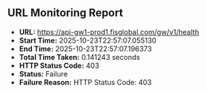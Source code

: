 ## URL Monitoring Report

- **URL:** https://api-gw1-prod1.fisglobal.com/gw/v1/health
- **Start Time:** 2025-10-23T22:57:07.055130
- **End Time:** 2025-10-23T22:57:07.196373
- **Total Time Taken:** 0.141243 seconds
- **HTTP Status Code:** 403
- **Status:** Failure
- **Failure Reason:** HTTP Status Code: 403
